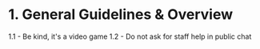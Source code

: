 # 1. General Guidelines & Overview
1.1 - Be kind, it's a video game
1.2 - Do not ask for staff help in public chat

